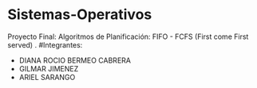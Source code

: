 # Sistemas-Operativos
Proyecto Final: Algoritmos de Planificación: FIFO - FCFS (First come First served) .
#Integrantes:
- DIANA ROCIO BERMEO CABRERA
- GILMAR JIMENEZ
- ARIEL SARANGO
